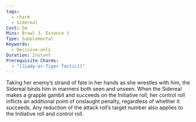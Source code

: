 ```yaml
---
tags:
  - charm
  - Sidereal
Cost: 5m
Mins: Brawl 3, Essence 1
Type: Supplemental
Keywords:
  - Decisive-only
Duration: Instant
Prerequisite Charms:
  - "[[Lady-or-Tiger Tactic]]"
---
```

Taking her enemy’s strand of fate in her hands as she wrestles with him, the Sidereal binds him in manners both seen and unseen. When the Sidereal makes a grapple gambit and succeeds on the Initiative roll, her control roll inflicts an additional point of onslaught penalty, regardless of whether it succeeds. Any reduction of the attack roll’s target number also applies to the Initiative roll and control roll.